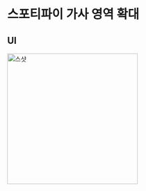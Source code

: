 # 스포티파이 가사 영역 확대

## UI

<img width="300px" alt="스샷" src="https://github.com/kangddong/interestingUI-iOS/assets/50406861/f0d967dc-4c42-46dc-af1f-6ec8fc736553)"/>
